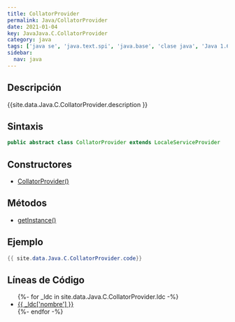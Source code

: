 ```yaml
---
title: CollatorProvider
permalink: Java/CollatorProvider
date: 2021-01-04
key: JavaJava.C.CollatorProvider
category: java
tags: ['java se', 'java.text.spi', 'java.base', 'clase java', 'Java 1.6']
sidebar: 
  nav: java
---
```


## Descripción
{{site.data.Java.C.CollatorProvider.description }}

## Sintaxis
~~~java
public abstract class CollatorProvider extends LocaleServiceProvider
~~~

## Constructores
* [CollatorProvider()](/Java/CollatorProvider/CollatorProvider/)

## Métodos
* [getInstance()](/Java/CollatorProvider/getInstance)

## Ejemplo
~~~java
{{ site.data.Java.C.CollatorProvider.code}}
~~~

## Líneas de Código
<ul>
{%- for _ldc in site.data.Java.C.CollatorProvider.ldc -%}
   <li>
       <a href="{{_ldc['url'] }}">{{ _ldc['nombre'] }}</a>
   </li>
{%- endfor -%}
</ul>
